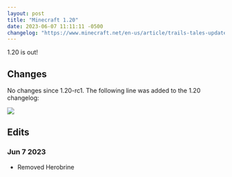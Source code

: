 ```yaml
---
layout: post
title: "Minecraft 1.20"
date: 2023-06-07 11:11:11 -0500
changelog: "https://www.minecraft.net/en-us/article/trails-tales-update-out-today-java"
---
```


1.20 is out!

## Changes

No changes since 1.20-rc1. The following line was added to the 1.20 changelog:

![](img/1-20-removed-herobrine.png)

## Edits

### Jun 7 2023

- Removed Herobrine

